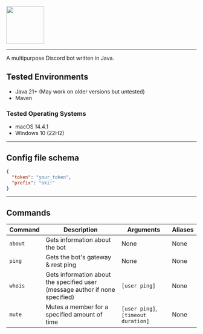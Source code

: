 <img src="https://git.frzn.dev/fwoppydwisk/doki/raw/branch/master/assets/logo.svg" alt="" height="100"/>
<hr>
A multipurpose Discord bot written in Java.

## Tested Environments
- Java 21+ (May work on older versions but untested)
- Maven

### Tested Operating Systems
- macOS 14.4.1
- Windows 10 (22H2)

---

## Config file schema
```json
{
  "token": "your_token",
  "prefix": "oki!"
}
```

---

## Commands

| Command | Description                                                                  | Arguments                           | Aliases |
|---------|------------------------------------------------------------------------------|-------------------------------------|---------|
| `about` | Gets information about the bot                                               | None                                | None    |
| `ping`  | Gets the bot's gateway & rest ping                                           | None                                | None    |
| `whois` | Gets information about the specified user (message author if none specified) | `[user ping]`                       | None    |
| `mute`  | Mutes a member for a specified amount of time                                | `[user ping]`, `[timeout duration]` | None    | 